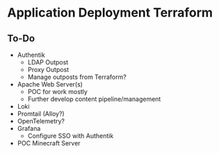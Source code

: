 # Application Deployment Terraform

## To-Do
- Authentik
    - LDAP Outpost
    - Proxy Outpost
    - Manage outposts from Terraform?
- Apache Web Server(s)
    - POC for work mostly
    - Further develop content pipeline/management
- Loki
- Promtail (Alloy?)
- OpenTelemetry?
- Grafana
    - Configure SSO with Authentik
- POC Minecraft Server